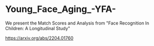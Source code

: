 # Young_Face_Aging_-YFA-
We present the Match Scores and Analysis from "Face Recognition In Children: A Longitudinal Study"

https://arxiv.org/abs/2204.01760
